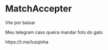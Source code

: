 # MatchAccepter

Vlw por baixar

Meu telegram caso queira mandar foto do gato

<p>https://t.me/lusqinha</p>
